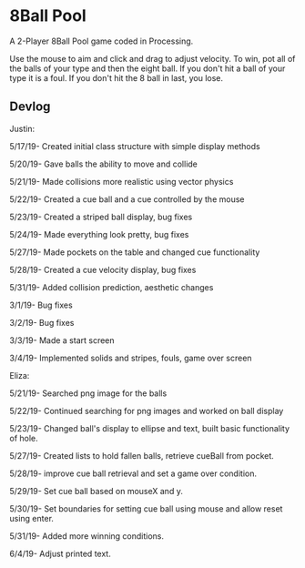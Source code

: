 # 8Ball Pool

A 2-Player 8Ball Pool game coded in Processing.

Use the mouse to aim and click and drag to adjust velocity.
To win, pot all of the balls of your type and then the eight ball.
If you don't hit a ball of your type it is a foul.
If you don't hit the 8 ball in last, you lose.

Devlog
------
Justin:

5/17/19- Created initial class structure with simple display methods

5/20/19- Gave balls the ability to move and collide

5/21/19- Made collisions more realistic using vector physics

5/22/19- Created a cue ball and a cue controlled by the mouse

5/23/19- Created a striped ball display, bug fixes

5/24/19- Made everything look pretty, bug fixes

5/27/19- Made pockets on the table and changed cue functionality

5/28/19- Created a cue velocity display, bug fixes

5/31/19- Added collision prediction, aesthetic changes

3/1/19- Bug fixes

3/2/19- Bug fixes

3/3/19- Made a start screen

3/4/19- Implemented solids and stripes, fouls, game over screen

Eliza:

5/21/19- Searched png image for the balls

5/22/19- Continued searching for png images and worked on ball display

5/23/19- Changed ball's display to ellipse and text, built basic functionality of hole.

5/27/19- Created lists to hold fallen balls, retrieve cueBall from pocket.

5/28/19- improve cue ball retrieval and set a game over condition.

5/29/19- Set cue ball based on mouseX and y.

5/30/19- Set boundaries for setting cue ball using mouse and allow reset using enter.

5/31/19- Added more winning conditions.

6/4/19- Adjust printed text.
